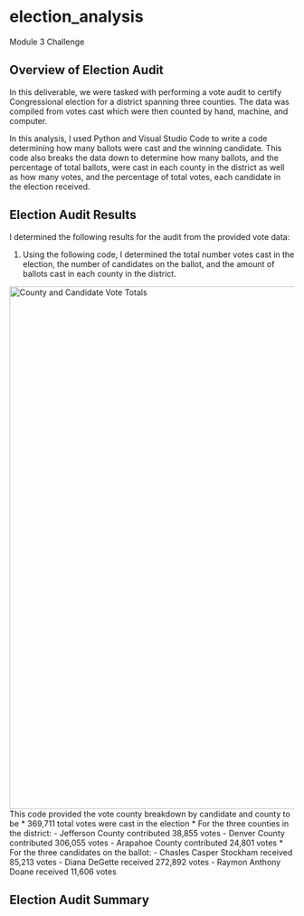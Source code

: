 # election_analysis
Module 3 Challenge

## Overview of Election Audit
In this deliverable, we were tasked with performing a vote audit to certify Congressional election for a district spanning three counties. The data was compiled from votes cast which were then counted by hand, machine, and computer.

In this analysis, I used Python and Visual Studio Code to write a code determining how many ballots were cast and the winning candidate. This code also breaks the data down to determine how many ballots, and the percentage of total ballots, were cast in each county in the district as well as how many votes, and the percentage of total votes, each candidate in the election received.

## Election Audit Results
I determined the following results for the audit from the provided vote data:
1. Using the following code, I determined the total number votes cast in the election, the number of candidates on the ballot, and the amount of ballots cast in each county in the district.
<img width="924" alt="County and Candidate Vote Totals" src="https://user-images.githubusercontent.com/82982901/118411467-b97d9f00-b662-11eb-831e-1c0723881104.png">
This code provided the vote county breakdown by candidate and county to be
  * 369,711 total votes were cast in the election
  * For the three counties in the district:
    - Jefferson County contributed 38,855 votes
    - Denver County contributed 306,055 votes 
    - Arapahoe County contributed 24,801 votes 
  * For the three candidates on the ballot:
    - Chasles Casper Stockham received 85,213 votes
    - Diana DeGette received 272,892 votes
    - Raymon Anthony Doane received 11,606 votes




## Election Audit Summary
